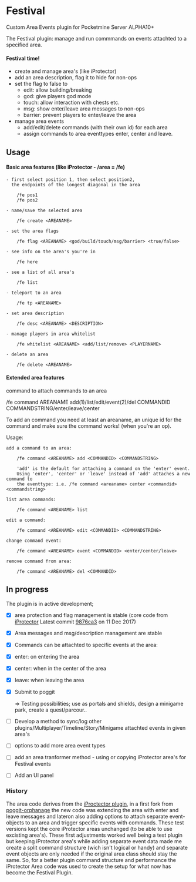 # Festival
Custom Area Events plugin for Pocketmine Server ALPHA10+

The Festival plugin: manage and run commmands on events attachted to a specified area.

#### Festival time!
- create and manage area's (like iProtector)
- add an area description, flag it to hide for non-ops
- set the flag to false to
  - edit: allow building/breaking
  - god: give players god mode 
  - touch: allow interaction with chests etc.  
  - msg: show enter/leave area messages to non-ops 
  - barrier: prevent players to enter/leave the area
- manage area events
  - add/edit/delete commands (with their own id) for each area
  - assign commands to area eventtypes enter, center and leave.

## Usage

#### Basic area features (like iProtector - /area = /fe)

	- first select position 1, then select position2, 
	  the endpoints of the longest diagonal in the area

		/fe pos1
		/fe pos2

	- name/save the selected area

		/fe create <AREANAME>  

	- set the area flags
	
		/fe flag <AREANAME> <god/build/touch/msg/barrier> <true/false>

	- see info on the area's you're in
	
		/fe here

	- see a list of all area's
	
		/fe list

	- teleport to an area
	
		/fe tp <AREANAME>
  
	- set area description
		
		/fe desc <AREANAME> <DESCRIPTION>
  
	- manage players in area whitelist
	
		/fe whitelist <AREANAME> <add/list/remove> <PLAYERNAME>
  
	- delete an area
	
		/fe delete <AREANAME>
  


#### Extended area features
command to attach commands to an area

/fe command AREANAME add(1)/list/edit/event(2)/del COMMANDID COMMANDSTRING/enter/leave/center 

To add an command you need at least an areaname, an unique id for the command and make sure the command works! (when you're an op).

Usage:
	
	add a command to an area:

		/fe command <AREANAME> add <COMMANDID> <COMMANDSTRING>

		'add' is the default for attaching a command on the 'enter' event. 
		Using 'enter', 'center' or 'leave' instead of 'add' attaches a new command to 
		the eventtype: i.e. /fe command <areaname> center <commandid> <commandstring>

	list area commands:
	
		/fe command <AREANAME> list
		
	edit a command:
	
		/fe command <AREANAME> edit <COMMANDID> <COMMANDSTRING>
	
	change command event:
	
		/fe command <AREANAME> event <COMMANDID> <enter/center/leave>
		
	remove command from area:
	
		/fe command <AREANAME> del <COMMANDID>



## In progress

The plugin is in active development; 
  - [x] area protection and flag management is stable 
  (core code from [iProtector](https://github.com/poggit-orphanage/iProtector) 
  Latest commit [9876ca3](https://github.com/poggit-orphanage/iProtector/commit/9876ca3acd48830599b3715346a1cf8ac964bdbd) on 11 Dec 2017) 

  - [x] Area messages and msg/description management are stable

  - [x] Commands can be attachted to specific events at the area: 
  - [x] enter: on entering the area
  - [x] center: when in the center of the area
  - [x] leave: when leaving the area

  - [x] Submit to poggit
  
	=> Testing possibilities; use as portals and shields, design a minigame park, create a quest/parcour.. 

  - [ ] Develop a method to sync/log other plugins/Multiplayer/Timeline/Story/Minigame attachted events in given area's
  - [ ] options to add more area event types
  - [ ] add an area tranformer method - using or copying iProtector area's for Festival events 
  - [ ] Add an UI panel  

### History

The area code derives from the [iProctector plugin](https://github.com/LDX-MCPE/iProtector), in a first fork from [poggit-orphanage](https://github.com/poggit-orphanage/iProtector) the new code was extending the area with enter and leave messages and lateron also adding options to attach separate event-objects to an area and trigger specific events with commands. These test versions kept the core iProtector areas unchanged (to be able to use excisting area's).
These first adjustments worked well being a test plugin but keeping iProtector area's while adding separate event data made me create a split command structure (wich isn't logical or handy) and separate event objects are only needed if the original area class should stay the same. So, for a better plugin command structure and performance the iProtector Area code was used to create the setup for what now has become the Festival Plugin.
